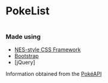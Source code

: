 # PokeList
```

```

### Made using

* [NES-style CSS Framework](https://github.com/nostalgic-css/NES.css) 
* [Bootstrap](https://getbootstrap.com/)
* [jQuery]





Information obtained from the [PokéAPI](https://github.com/PokeAPI/pokeapi#contributing)